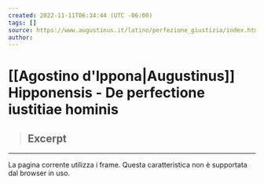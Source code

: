 ```yaml
---
created: 2022-11-11T06:34:44 (UTC -06:00)
tags: []
source: https://www.augustinus.it/latino/perfezione_giustizia/index.htm
author: 
---
```


# [[Agostino d'Ippona|Augustinus]] Hipponensis - De perfectione iustitiae hominis

> ## Excerpt
> 

---
<body topmargin="0" leftmargin="0"> <p>La pagina corrente utilizza i frame. Questa caratteristica non è supportata dal browser in uso.</p> </body>
